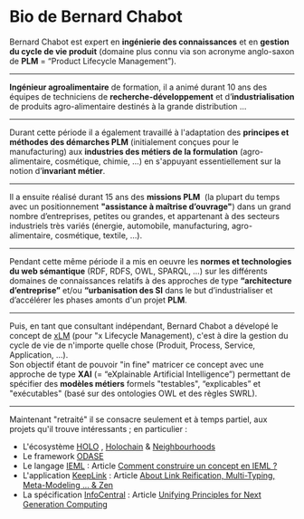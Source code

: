 Bio de Bernard Chabot
==

Bernard Chabot est expert en __ingénierie des connaissances__ et en __gestion du cycle de vie produit__ (domaine plus connu via son acronyme anglo-saxon de __PLM__ = “Product Lifecycle Management”).

------
__Ingénieur agroalimentaire__ de formation, il a animé durant 10 ans des équipes de techniciens de __recherche-développement__ et d’__industrialisation__ de produits agro-alimentaire destinés à la grande distribution …

------
Durant cette période il a également travaillé à l'adaptation des __principes et méthodes des démarches PLM__ (initialement conçues pour le manufacturing) aux __industries des métiers de la formulation__ (agro-alimentaire, cosmétique, chimie, …) en s'appuyant essentiellement sur la notion d’__invariant métier__.

------
Il a ensuite réalisé durant 15 ans des __missions PLM__  (la plupart du temps avec un positionnement __"assistance à maîtrise d’ouvrage"__) dans un grand nombre d’entreprises, petites ou grandes, et appartenant à des secteurs industriels très variés (énergie, automobile, manufacturing, agro-alimentaire, cosmétique, textile, …).

------
Pendant cette même période il a mis en oeuvre les __normes et technologies du web sémantique__ (RDF, RDFS, OWL, SPARQL, …) sur les différents domaines de connaissances relatifs à des approches de type __“architecture d’entreprise”__ et/ou __“urbanisation des SI__ dans le but d’industrialiser et d’accélérer les phases amonts d'un projet __PLM__.

------
Puis, en tant que consultant indépendant, Bernard Chabot a dévelopé le concept de <a href="https://github.com/iPlumb3r/SEAMLESS/blob/master/Analysis/About_xLM_FR.md">xLM</a> (pour "x Lifecycle Management), c'est à dire la gestion du cycle de vie de n'importe quelle chose (Produit, Process, Service, Application, ...).   
Son objectif étant de pouvoir "in fine" matricer ce concept avec une approche de type __XAI__  (= “eXplainable Artificial Intelligence”) permettant de spécifier des __modèles métiers__ formels "testables", “explicables” et "exécutables" (basé sur des ontologies OWL et des règles SWRL). 

------

Maintenant "retraité" il se consacre seulement et à temps partiel, aux projets qu'il trouve intéressants ; en particulier : 
   - L'écosystème <a href="https://holo.host/">HOLO</a> , <a href="https://www.holochain.org/">Holochain</a> & <a href="https://neighbourhoods.network/">Neighbourhoods</a>
   - Le framework <a href="https://www.odase.io/">ODASE</a> 
   - Le langage <a href="https://intlekt.io/">IEML</a> : Article <a href="https://pierrelevyblog.com/tag/ieml/">Comment construire un concept en IEML ?</a>
   - L'application <a href="https://keeplink.com/">KeepLink</a> : Article <a href="https://www.linkedin.com/pulse/link-reification-multi-typing-meta-modeling-zen-bernard-chabot/">About Link Reification, Multi-Typing, Meta-Modeling … & Zen</a>
   - La spécification <a href="https://infocentral.org/">InfoCentral</a> : Article <a href="https://infocentral.org/drafts/PrinciplesDraft.html">Unifying Principles for Next Generation Computing</a>
